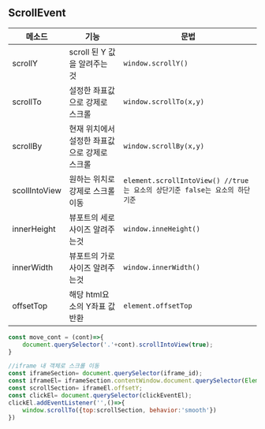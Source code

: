 ## ScrollEvent

메소드 | 기능 | 문법
--|--|--
scrollY | scroll 된 Y 값을 알려주는 것 | `window.scrollY()`
scrollTo | 설정한 좌표값으로 강제로 스크롤 | `window.scrollTo(x,y)`
scrollBy | 현재 위치에서 설정한 좌표값으로 강제로 스크롤 | `window.scrollBy(x,y)`
scollIntoView |원하는 위치로 강제로 스크롤이동|`element.scrollIntoView() //true는 요소의 상단기준 false는 요소의 하단기준`
innerHeight | 뷰포트의 세로사이즈 알려주는것 | `window.inneHeight()`
innerWidth | 뷰포트의 가로사이즈 알려주는것 | `window.innerWidth()` 
offsetTop | 해당 html요소의 Y좌표 값 반환 | `element.offsetTop`


```js
const move_cont = (cont)=>{
    document.querySelector('.'+cont).scrollIntoView(true);
}

//iframe 내 객체로 스크롤 이동
const iframeSection= document.querySelector(iframe_id);
const iframeEl= iframeSection.contentWindow.document.querySelector(Element);
const scrollSection= iframeEl.offsetY;
const clickEl= document.querySelector(clickEventEl);
clickEl.addEventListener('',()=>{
    window.scrollTo({top:scrollSection, behavior:'smooth'})  
})
```

